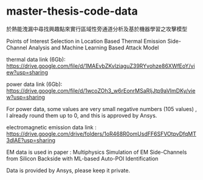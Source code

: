 # master-thesis-code-data
於熱能洩漏中尋找興趣點來實行區域性旁通道分析及基於機器學習之攻擊模型

Points of Interest Selection in Location Based Thermal Emission Side-Channel Analysis and Machine Learning Based Attack Model

thermal data link (6Gb): https://drive.google.com/file/d/1MAEvbZKvlziaguZ39RYvohze86XWfEoY/view?usp=sharing

power data link (6Gb): https://drive.google.com/file/d/1wcoZOh3_w6rEonrMSaRIjJtp9aVImDKy/view?usp=sharing

For power data, some values are very small negative numbers (105 values) , I already round them up to 0, and this is approved by Ansys.

electromagnetic emission data link : https://drive.google.com/drive/folders/1oR468R0omUsdFF6SFVOtpvDfqMT3dlAE?usp=sharing

EM data is used in paper :	Multiphysics Simulation of EM Side-Channels from Silicon Backside with ML-based Auto-POI Identification

Data is provided by Ansys, please keep it private.
